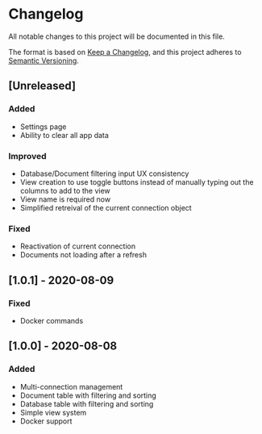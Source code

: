 # Changelog
All notable changes to this project will be documented in this file.

The format is based on [Keep a Changelog](https://keepachangelog.com/en/1.0.0/),
and this project adheres to [Semantic Versioning](https://semver.org/spec/v2.0.0.html).

## [Unreleased]
### Added
- Settings page
- Ability to clear all app data

### Improved
- Database/Document filtering input UX consistency
- View creation to use toggle buttons instead of manually typing out the columns to add to the view
- View name is required now
- Simplified retreival of the current connection object

### Fixed
- Reactivation of current connection
- Documents not loading after a refresh

## [1.0.1] - 2020-08-09
### Fixed
- Docker commands

## [1.0.0] - 2020-08-08
### Added
- Multi-connection management
- Document table with filtering and sorting
- Database table with filtering and sorting
- Simple view system
- Docker support
